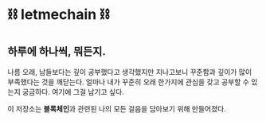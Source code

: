 # ⛓ letmechain ⛓

## 하루에 하나씩, 뭐든지.
나름 오래, 남들보다는 깊이 공부했다고 생각했지만 지나고보니 꾸준함과 깊이가 많이 부족했다는 것을 깨닫는다.
얼마나 내가 꾸준히 오래 한가지에 관심을 갖고 공부할 수 있는지 궁금하다. 여기에 그걸 남기고 싶다.

이 저장소는 **블록체인**과 관련된 나의 모든 걸음을 담아보기 위해 만들어졌다.
